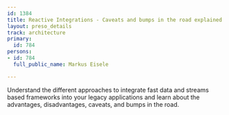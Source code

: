 ```yaml
---
id: 1384
title: Reactive Integrations - Caveats and bumps in the road explained
layout: preso_details
track: architecture
primary:
  id: 784
persons:
- id: 784
  full_public_name: Markus Eisele

---
```

Understand the different approaches to integrate fast data and streams based frameworks into your legacy applications and learn about the advantages, disadvantages, caveats, and bumps in the road.